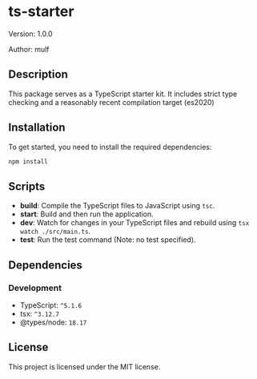 # ts-starter

Version: 1.0.0

Author: mulf

## Description

This package serves as a TypeScript starter kit. It includes strict type checking and a reasonably recent compilation target (es2020)

## Installation

To get started, you need to install the required dependencies:

```bash
npm install
```

## Scripts

- **build**: Compile the TypeScript files to JavaScript using `tsc`.
- **start**: Build and then run the application.
- **dev**: Watch for changes in your TypeScript files and rebuild using `tsx watch ./src/main.ts`.
- **test**: Run the test command (Note: no test specified).

## Dependencies

### Development

- TypeScript: `^5.1.6`
- tsx: `^3.12.7`
- @types/node: `18.17`

## License

This project is licensed under the MIT license.
